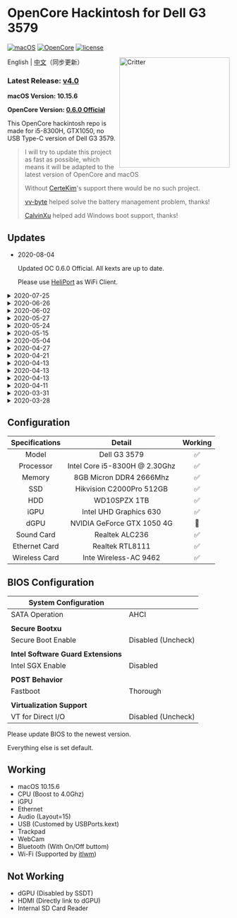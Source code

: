 # OpenCore Hackintosh for Dell G3 3579

[![macOS](https://img.shields.io/badge/macOS-10.15.6-orange)](https://www.apple.com.cn/macos/catalina/)
[![OpenCore](https://img.shields.io/badge/OpenCore-0.6.0-9cf)](https://github.com/acidanthera/OpenCorePkg)
[![license](https://img.shields.io/badge/license-Anti%20996-blue.svg)](https://github.com/996icu/996.ICU/blob/master/LICENSE)

<img align="right" src="https://support.apple.com/content/dam/edam/applecare/images/en_US/macos/psp-mini-hero-macos-high-sierra-whats-new_2x.png" alt="Critter" width="250">

English | [中文](https://github.com/tonyleelyy/OpenCore-Hackintosh-Dell-G3-3579/blob/master/README_CN.md)（同步更新）

### Latest Release: [v4.0](https://github.com/tonyleelyy/OpenCore-Hackintosh-Dell-G3-3579/releases/tag/v4.0)

**macOS Version: 10.15.6**

**OpenCore Version: [0.6.0 Official](https://github.com/acidanthera/OpenCorePkg/releases/tag/0.6.0)**

This OpenCore hackintosh repo is made for i5-8300H, GTX1050, no USB Type-C version of Dell G3 3579.

> I will try to update this project as fast as possible, which means it will be adapted to the latest version of OpenCore and macOS
>
> Without [CerteKim](https://github.com/CerteKim)'s support there would be no such project.
>
> [vv-byte](https://github.com/vv-byte) helped solve the battery management problem, thanks!
>
> [CalvinXu](https://github.com/CalvinXu17) helped add Windows boot support, thanks!

## Updates
- 2020-08-04

  Updated OC 0.6.0 Official. All kexts are up to date.

  Please use [HeliPort](https://github.com/OpenIntelWireless/HeliPort) as WiFi Client.

<details>
  <summary>2020-07-25</summary>
  - Fixed USBPorts.kext for DW1820A. Updated IntelBluetooth, NoTouchID.
  <br>
  - Still waiting for OC 0.6.0...
</details>

<details>
<summary>2020-06-26</summary>
  - Updated VoodooI2C, itlwm
  <br>
  - Add Windows boot support in OC (Thanks [CalvinXu](https://github.com/CalvinXu17))
</details>

<details>
  <summary>2020-06-02</summary>
  - Updated OpenCore 0.5.9. All kexts are up to date.
  <br>
  - Supprot macOS 10.15.5.
  <br>
  - Add itlwm.kext, edit your WiFi info in /OC/Kexts/itlwm.kext/Contents/Info.plist.
</details>

<details>
  <summary>2020-05-27</summary>
  - Fixed battery management. Optimized dGPU blocking SSDT. (Helped by [vv-byte](https://github.com/vv-byte), thanks!)
</details>

<details>
  <summary>2020-05-24</summary>
  - Add /Boot folder. WiFi guide updated.
</details>

<details>
  <summary>2020-05-15</summary>
  - Fixed trackpad issue.
</details>

<details>
  <summary>2020-05-04</summary>
  - OpenCore 0.5.8 Upadted. All kexts are up to date.
  <br>
  - Simplified config.plist. Remove ApfsDriverLoader.efi.
  <br>
  - Audio fix. iGPU frequence is now normal. Caps Lock light works again.
</details>

<details>
  <summary>2020-04-27</summary>
  - CPU boost fixed. Simplified `config.plist` in `DeviceProperties`.
</details>

<details>
  <summary>2020-04-21</summary>
  - Add EFI for intall in Release, which changed `ShowPicker` and `Timeout`. No other differences between these two files. No need to update if you use Release v2.0.
</details>

<details>
  <summary>2020-04-13</summary>
  - WiFi works again. Instruction down below.
</details>

<details>
  <summary>2020-04-13</summary>
  - There are some problems of the WiFi. Don't know how to fix it, please wait.
</details>

<details>
  <summary>2020-04-13</summary>
  - After rebuilding my ACPI folder and fix my config.plist, Intel WiFi is FINALLY supported!!!
  <br>
  - Please check https://github.com/zxystd/itlwm and enjoy!!!
</details>

<details>
  <summary>2020-04-11</summary>
  - Updated to MacOS 10.15.4 19E287. Changed OpenCore to offical release 0.5.7 ver. and fixed the structure of Config.plist.
  <br>
  - Updated Lilu, VirtualSMC, AppleALC, WhateverGreen, SMCBatteryManager, NVMeFix.
  <br>
  - Customized and updated IntelBluetoothFirmware, now the size is much smaller. Updated IntelBluetoothInjector.
</details>

<details>
  <summary>2020-03-31</summary>
  - Deleted SSDT-USBX and added USBPower.kext.
</details>

<details>
  <summary>2020-03-28</summary>
  - I found that the Caps Lock light work perfectly after the lastest update!
</details>

## Configuration

| Specifications | Detail | Working |
| :------------: | :------: | :--------: |
| Model | Dell G3 3579 | ✅ |
| Processor | Intel Core i5-8300H @ 2.30Ghz | ✅ |
| Memory | 8GB Micron DDR4 2666Mhz | ✅ |
| SSD | Hikvision C2000Pro 512GB | ✅ |
| HDD | WD10SPZX 1TB | ✅ |
| iGPU | Intel UHD Graphics 630 | ✅ |
| dGPU | NVIDIA GeForce GTX 1050 4G | 🚫 |
| Sound Card | Realtek ALC236 | ✅ |
| Ethernet Card | Realtek RTL8111 | ✅ |
| Wireless Card | Inte Wireless-AC 9462 | ✅ |

## BIOS Configuration

| **System Configuration** |      |
| ------- | ---|
| SATA Operation       | AHCI |
|                      |      |
| **Secure Bootxu**   |      |
| Secure Boot Enable   | Disabled (Uncheck) |
|  |                    |
| **Intel Software Guard Extensions** |                    |
| Intel SGX Enable | Disabled           |
|  |                    |
| **POST Behavior** |                    |
| Fastboot | Thorough           |
|  |                    |
| **Virtualization Support** |                    |
| VT for Direct I/O | Disabled (Uncheck) |

Please update BIOS to the newest version.

Everything else is set default.

## Working

- macOS 10.15.6
- CPU (Boost to 4.0Ghz)
- iGPU
- Ethernet
- Audio (Layout=15)
- USB (Customed by USBPorts.kext)
- Trackpad
- WebCam
- Bluetooth (With On/Off buttom)
- Wi-Fi (Supported by [itlwm](https://github.com/OpenIntelWireless/itlwm))

## Not Working

- dGPU (Disabled by SSDT)
- HDMI (Directly link to dGPU)
- Internal SD Card Reader
